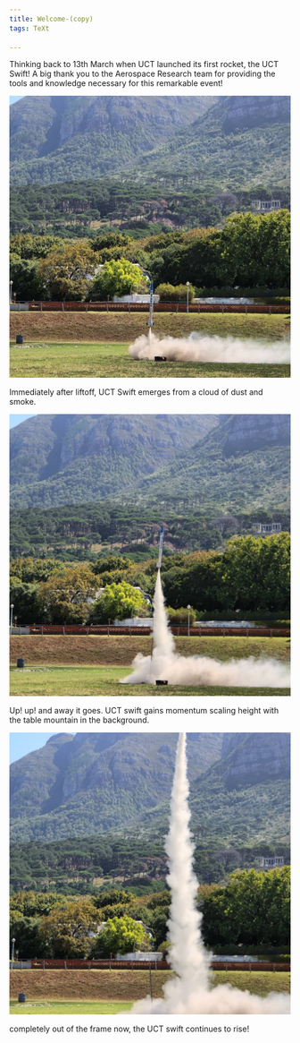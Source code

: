 ```yaml
---
title: Welcome-(copy)
tags: TeXt

---
```

Thinking back to 13th March when UCT launched its first rocket, the UCT Swift! A big thank you to the Aerospace Research team for providing the tools and knowledge necessary for this remarkable event!

![](/uploads/rocket1.jpg)

Immediately after liftoff,  UCT Swift emerges from a cloud of dust and smoke.

![](/uploads/rocket2.jpg)

Up! up! and away it goes. UCT swift gains momentum scaling height with the table mountain in the background.

![](/uploads/rocket3.jpg)

completely out of the frame now, the UCT swift continues to rise!